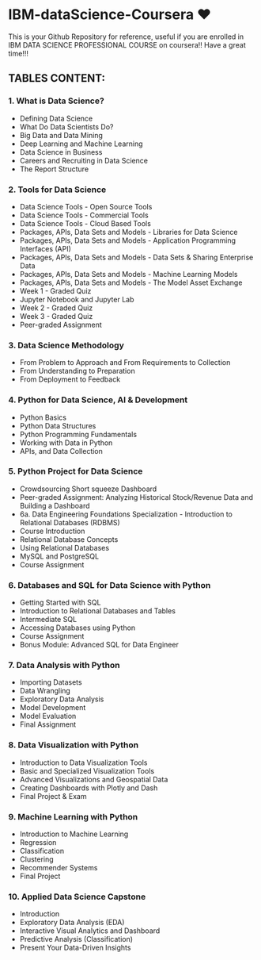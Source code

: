 <h1>IBM-dataScience-Coursera ❤</h1>
<p>This is your Github Repository for reference, useful if you are enrolled in IBM DATA SCIENCE PROFESSIONAL COURSE on coursera!! Have a great time!!!
</p>

<h2>TABLES CONTENT:</h2> 

<h3>1. What is Data Science? </h3>
<ul>
    <li>Defining Data Science
    </li>
    <li>What Do Data Scientists Do?
    </li>
    <li>Big Data and Data Mining
    </li>
    <li>Deep Learning and Machine Learning
    </li>
    <li>Data Science in Business
    </li>
    <li>Careers and Recruiting in Data Science
    </li>
    <li>The Report Structure</li>
</ul>

<h3>2. Tools for Data Science </h3>
<ul>
    <li>Data Science Tools - Open Source Tools</li>
<li>Data Science Tools - Commercial Tools</li>
<li>Data Science Tools - Cloud Based Tools</li>
<li>Packages, APIs, Data Sets and Models - Libraries for Data Science</li>
<li>Packages, APIs, Data Sets and Models - Application Programming Interfaces (API)</li>
<li>Packages, APIs, Data Sets and Models - Data Sets & Sharing Enterprise Data</li>
<li>Packages, APIs, Data Sets and Models - Machine Learning Models</li>
<li>Packages, APIs, Data Sets and Models - The Model Asset Exchange</li>
<li>Week 1 - Graded Quiz</li>
<li>Jupyter Notebook and Jupyter Lab</li>
<li>Week 2 - Graded Quiz</li>
<li>Week 3 - Graded Quiz</li>
<li>Peer-graded Assignment</li>
</ul>


<h3>3. Data Science Methodology</h3><ul>
<li>From Problem to Approach and From Requirements to Collection</li>
<li>From Understanding to Preparation</li>
<li>From Deployment to Feedback</li></ul>

<h3>4. Python for Data Science, AI & Development</h3><ul>
<li>Python Basics</li>
<li>Python Data Structures</li>
<li>Python Programming Fundamentals</li>
<li>Working with Data in Python</li>
<li>APIs, and Data Collection</li></ul>

<h3>5. Python Project for Data Science</h3><ul>
<li>Crowdsourcing Short squeeze Dashboard</li>
<li>Peer-graded Assignment: Analyzing Historical Stock/Revenue Data and Building a Dashboard</li>
<li>6a. Data Engineering Foundations Specialization - Introduction to Relational Databases (RDBMS)</li>
<li>Course Introduction</li>
<li>Relational Database Concepts</li>
<li>Using Relational Databases</li>
<li>MySQL and PostgreSQL</li>
<li>Course Assignment</li></ul>

<h3>6. Databases and SQL for Data Science with Python</h3><ul>
<li>Getting Started with SQL</li>
<li>Introduction to Relational Databases and Tables</li>
<li>Intermediate SQL</li>
<li>Accessing Databases using Python</li>
<li>Course Assignment</li>
<li>Bonus Module: Advanced SQL for Data Engineer</li></ul>

<h3>7. Data Analysis with Python</h3><ul>
<li>Importing Datasets</li>
<li>Data Wrangling</li>
<li>Exploratory Data Analysis</li>
<li>Model Development</li>
<li>Model Evaluation</li>
<li>Final Assignment</li></ul>

<h3>8. Data Visualization with Python</h3><ul>
<li>Introduction to Data Visualization Tools</li>
<li>Basic and Specialized Visualization Tools</li>
<li>Advanced Visualizations and Geospatial Data</li>
<li>Creating Dashboards with Plotly and Dash</li>
<li>Final Project & Exam</ul></li>

<h3>9. Machine Learning with Python</h3><ul>
<li>Introduction to Machine Learning</li>
<li>Regression</li>
<li>Classification</li>
<li>Clustering</li>
<li>Recommender Systems</li>
<li>Final Project</li></ul>

<h3>10. Applied Data Science Capstone</h3><ul>
<li>Introduction</li>
<li>Exploratory Data Analysis (EDA)</li>
<li>Interactive Visual Analytics and Dashboard</li>
<li>Predictive Analysis (Classification)</li>
<li>Present Your Data-Driven Insights</li></ul>
